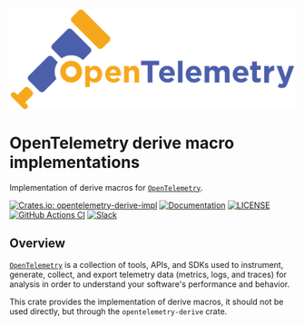 ![OpenTelemetry — An observability framework for cloud-native software.][splash]

[splash]: https://raw.githubusercontent.com/open-telemetry/opentelemetry-rust/main/assets/logo-text.png

# OpenTelemetry derive macro implementations

Implementation of derive macros for [`OpenTelemetry`].

[![Crates.io: opentelemetry-derive-impl](https://img.shields.io/crates/v/opentelemetry-derive-impl.svg)](https://crates.io/crates/opentelemetry-derive-impl)
[![Documentation](https://docs.rs/opentelemetry-derive-impl/badge.svg)](https://docs.rs/opentelemetry-derive-impl)
[![LICENSE](https://img.shields.io/crates/l/opentelemetry-derive-impl)](./LICENSE)
[![GitHub Actions CI](https://github.com/open-telemetry/opentelemetry-rust-contrib/workflows/CI/badge.svg)](https://github.com/open-telemetry/opentelemetry-rust-contrib/actions?query=workflow%3ACI+branch%3Amain)
[![Slack](https://img.shields.io/badge/slack-@cncf/otel/rust-brightgreen.svg?logo=slack)](https://cloud-native.slack.com/archives/C03GDP0H023)

## Overview

[`OpenTelemetry`] is a collection of tools, APIs, and SDKs used to instrument,
generate, collect, and export telemetry data (metrics, logs, and traces) for
analysis in order to understand your software's performance and behavior.

This crate provides the implementation of derive macros, it should not be used directly,
but through the `opentelemetry-derive` crate.

[`OpenTelemetry`]: https://crates.io/crates/opentelemetry
